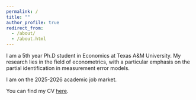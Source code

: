 ```yaml
---
permalink: /
title: ""
author_profile: true
redirect_from: 
  - /about/
  - /about.html
---
```


I am a 5th year Ph.D student in Economics at Texas A&M University. My research lies in the field of econometrics, with a particular emphasis on the partial identification in measurement error models.



I am on the 2025-2026 academic job market.

<div class="wordwrap">You can find my CV <a href="http://angdali97.github.io/files/CV_Angda.pdf" style="text-decoration: underline; display:inline;">here</a>.
</div>

